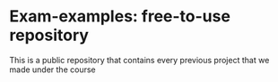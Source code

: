 # Exam-examples: free-to-use repository

This is a public repository that contains every previous project that we made under the course
